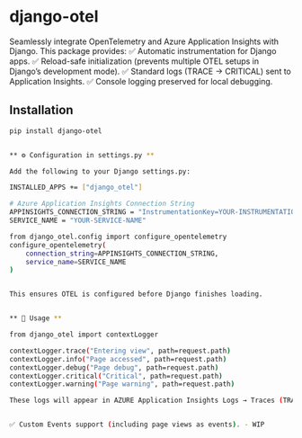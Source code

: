 # django-otel

Seamlessly integrate OpenTelemetry and Azure Application Insights with Django.
This package provides:
✅ Automatic instrumentation for Django apps.
✅ Reload-safe initialization (prevents multiple OTEL setups in Django’s development mode).
✅ Standard logs (TRACE → CRITICAL) sent to Application Insights.
✅ Console logging preserved for local debugging.


## Installation

```bash
pip install django-otel


** ⚙️ Configuration in settings.py **

Add the following to your Django settings.py:

INSTALLED_APPS += ["django_otel"]

# Azure Application Insights Connection String
APPINSIGHTS_CONNECTION_STRING = "InstrumentationKey=YOUR-INSTRUMENTATION-KEY"
SERVICE_NAME = "YOUR-SERVICE-NAME"

from django_otel.config import configure_opentelemetry
configure_opentelemetry(
    connection_string=APPINSIGHTS_CONNECTION_STRING,
    service_name=SERVICE_NAME
)


This ensures OTEL is configured before Django finishes loading.


** 🧰 Usage **

from django_otel import contextLogger

contextLogger.trace("Entering view", path=request.path)
contextLogger.info("Page accessed", path=request.path)
contextLogger.debug("Page debug", path=request.path)
contextLogger.critical("Critical", path=request.path)
contextLogger.warning("Page warning", path=request.path)

These logs will appear in AZURE Application Insights Logs → Traces (TRACE → CRITICAL)


✅ Custom Events support (including page views as events). - WIP